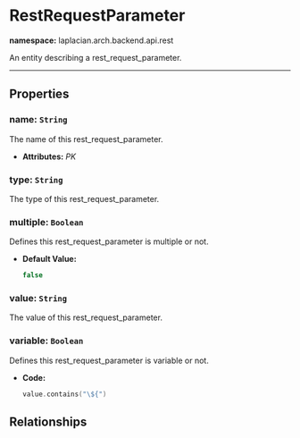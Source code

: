 

# **RestRequestParameter**
**namespace:** laplacian.arch.backend.api.rest

An entity describing a rest_request_parameter.



---

## Properties

### name: `String`
The name of this rest_request_parameter.
- **Attributes:** *PK*

### type: `String`
The type of this rest_request_parameter.

### multiple: `Boolean`
Defines this rest_request_parameter is multiple or not.
- **Default Value:**
  ```kotlin
  false
  ```

### value: `String`
The value of this rest_request_parameter.

### variable: `Boolean`
Defines this rest_request_parameter is variable or not.
- **Code:**
  ```kotlin
  value.contains("\${")
  ```

## Relationships
